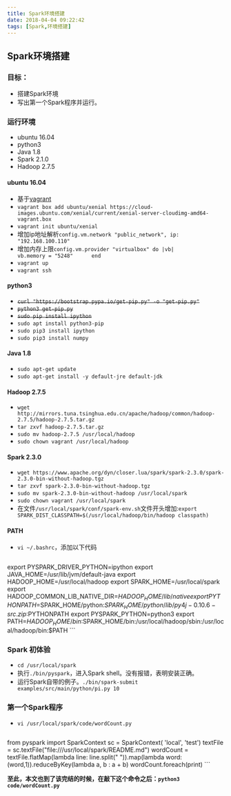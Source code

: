 ```yaml
---
title: Spark环境搭建
date: 2018-04-04 09:22:42
tags: [Spark,环境搭建]
---
```


## Spark环境搭建

### 目标：
+ 搭建Spark环境
+ 写出第一个Spark程序并运行。

### 运行环境
+ ubuntu 16.04
+ python3
+ Java 1.8
+ Spark 2.1.0
+ Hadoop 2.7.5

#### ubuntu 16.04
+ 基于[vagrant](https://www.vagrantup.com/)
+ `vagrant box add ubuntu/xenial https://cloud-images.ubuntu.com/xenial/current/xenial-server-cloudimg-amd64-vagrant.box`
+ `vagrant init ubuntu/xenial`
+ 增加ip地址解析`config.vm.network "public_network", ip: "192.168.100.110"`
+ 增加内存上限`config.vm.provider "virtualbox" do |vb|    	vb.memory = "5248"		end`
+ `vagrant up`
+ `vagrant ssh`

#### python3
+ ~~`curl "https://bootstrap.pypa.io/get-pip.py" -o "get-pip.py"`~~
+ ~~`python3 get-pip.py`~~
+ ~~`sudo pip install ipython`~~
+ `sudo apt install python3-pip`
+ `sudo pip3 install ipython`
+ `sudo pip3 install numpy`

#### Java 1.8
+ `sudo apt-get update`
+ `sudo apt-get install -y default-jre default-jdk`

#### Hadoop 2.7.5
+ `wget http://mirrors.tuna.tsinghua.edu.cn/apache/hadoop/common/hadoop-2.7.5/hadoop-2.7.5.tar.gz`
+ `tar zxvf hadoop-2.7.5.tar.gz`
+ `sudo mv hadoop-2.7.5 /usr/local/hadoop`
+ `sudo chown vagrant /usr/local/hadoop`

#### Spark 2.3.0
+ `wget https://www.apache.org/dyn/closer.lua/spark/spark-2.3.0/spark-2.3.0-bin-without-hadoop.tgz`
+ `tar zxvf spark-2.3.0-bin-without-hadoop.tgz`
+ `sudo mv spark-2.3.0-bin-without-hadoop /usr/local/spark`
+ `sudo chown vagrant /usr/local/spark`
+ 在文件`/usr/local/spark/conf/spark-env.sh`文件开头增加:`export SPARK_DIST_CLASSPATH=$(/usr/local/hadoop/bin/hadoop classpath)`

#### PATH
+ `vi ~/.bashrc`，添加以下代码
    ```
export PYSPARK_DRIVER_PYTHON=ipython
export JAVA_HOME=/usr/lib/jvm/default-java
export HADOOP_HOME=/usr/local/hadoop
export SPARK_HOME=/usr/local/spark
export HADOOP_COMMON_LIB_NATIVE_DIR=$HADOOP_HOME/lib/native
export PYTHONPATH=$SPARK_HOME/python:$SPARK_HOME/python/lib/py4j-0.10.6-src.zip:$PYTHONPATH
export PYSPARK_PYTHON=python3
export PATH=$HADOOP_HOME/bin:$SPARK_HOME/bin:/usr/local/hadoop/sbin:/usr/local/hadoop/bin:$PATH
    ```

### Spark 初体验

+ `cd /usr/local/spark`
+ 执行`./bin/pyspark`，进入Spark shell。没有报错，表明安装正确。
+ 运行Spark自带的例子。`./bin/spark-submit examples/src/main/python/pi.py 10`


### 第一个Spark程序

+ `vi /usr/local/spark/code/wordCount.py`

    ```Python
from pyspark import SparkContext
sc = SparkContext( 'local', 'test')
textFile = sc.textFile("file:///usr/local/spark/README.md")
wordCount = textFile.flatMap(lambda line: line.split(" ")).map(lambda word: (word,1)).reduceByKey(lambda a, b : a + b)
wordCount.foreach(print)
    ```

**至此，本文也到了该完结的时候，在敲下这个命令之后：`python3 code/wordCount.py`**